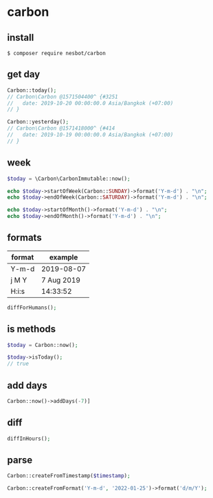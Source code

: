 # carbon

## install

```
$ composer require nesbot/carbon
```

## get day

```php
Carbon::today();
// Carbon\Carbon @1571504400^ {#3251
//   date: 2019-10-20 00:00:00.0 Asia/Bangkok (+07:00)
// }

Carbon::yesterday();
// Carbon\Carbon @1571418000^ {#414
//   date: 2019-10-19 00:00:00.0 Asia/Bangkok (+07:00)
// }
```

## week

```php
$today = \Carbon\CarbonImmutable::now();

echo $today->startOfWeek(Carbon::SUNDAY)->format('Y-m-d') . "\n";
echo $today->endOfWeek(Carbon::SATURDAY)->format('Y-m-d') . "\n";

echo $today->startOfMonth()->format('Y-m-d') . "\n";
echo $today->endOfMonth()->format('Y-m-d') . "\n";
````

## formats

| format | example    |
| ------ | ---------- |
| Y-m-d  | 2019-08-07 |
| j M Y  | 7 Aug 2019 |
| H:i:s  | 14:33:52   |

```php
diffForHumans();
```

## is methods

```php
$today = Carbon::now();

$today->isToday();
// true
```

## add days

```php
Carbon::now()->addDays(-7)]
```

## diff

```php
diffInHours();
```

## parse

```php
Carbon::createFromTimestamp($timestamp);
```

```php
Carbon::createFromFormat('Y-m-d', '2022-01-25')->format('d/m/Y');
```
